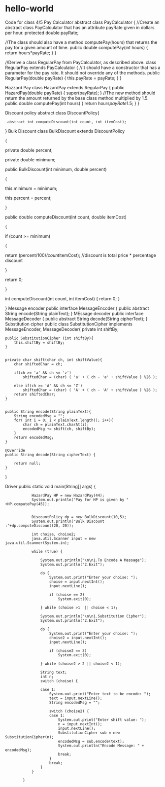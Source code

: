 # hello-world
Code for class 4/5
Pay Calculator
abstract class PayCalculator
{
//Create an abstract class PayCalculator that has an attribute payRate given in dollars per hour.
protected double payRate;

//The class should also have a method computePay(hours) that returns the pay for a given amount of time.
public double computePay(int hours)
{
return hours*payRate;
}
}

//Derive a class RegularPay from PayCalculator, as described above.
class RegularPay extends PayCalculator
{
//It should have a constructor that has a parameter for the pay rate. It should not override any of the methods.
public RegularPay(double payRate)
{
this.payRate = payRate;
}
}

Hazzard Pay
class HazardPay extends RegularPay
{
public HazardPay(double payRate)
{
super(payRate);
}
//The new method should return the amount returned by the base class method multiplied by 1.5.
public double computePay(int hours)
{
return hours*payRate*1.5;
}
}

Discount policy
abstract class DiscountPolicy{

     abstract int computeDiscount(int count, int itemCost);

}
Bulk Discount
class BulkDiscount extends DiscountPolicy

{    

private double percent;

private double minimum;

public BulkDiscount(int minimum, double percent)

{

this.minimum = minimum;

this.percent = percent;

}

public double computeDiscount(int count, double itemCost)

{

if (count >= minimum)

{

return (percent/100)*(count*itemCost); //discount is total price * percentage discount

}

return 0;

}

int computeDiscount(int count, int itemCost) {
	return 0;
}

}
Message encoder
public interface MessageEncoder {
    public abstract String encode(String plainText);
}
MEssage decoder
public interface MessageDecoder {
 public abstract String decode(String cipherText);
}
Substitution cipher
public class SubstitutionCipher implements MessageEncoder, MessageDecoder{
    private int shiftBy;   
   

    public SubstitutionCipher (int shiftBy){
        this.shiftBy = shiftBy;
    }
   

    private char shift(char ch, int shiftValue){
        char shiftedChar = ch;       

        if(ch >= 'a' && ch <= 'z')
            shiftedChar = (char) ( 'a' + ( ch - 'a' + shiftValue ) %26 );

        else if(ch >= 'A' && ch <= 'Z')
            shiftedChar = (char) ( 'A' + ( ch - 'A' + shiftValue ) %26 );
        return shiftedChar;
    }
   

    public String encode(String plainText){
        String encodedMsg = "";
        for( int i = 0; i < plainText.length(); i++){
            char ch = plainText.charAt(i);
            encodedMsg += shift(ch, shiftBy);
        }
        return encodedMsg;
    }

	@Override
	public String decode(String cipherText) {

		return null;
	}

} 

Driver
	public static void main(String[] args) {

				HazardPay HP = new HazardPay(44);
				System.out.println("Pay for HP is given by " +HP.computePay(45));
				

                DiscountPolicy dp = new BulkDiscount(10,5);
                System.out.println("Bulk Discount :"+dp.computeDiscount(20, 20));
                
                int choise, choise2;
                java.util.Scanner input = new java.util.Scanner(System.in);

                while (true) {

                    System.out.println("\n\n1.To Encode A Message");
                    System.out.println("2.Exit");

                    do {
                        System.out.print("Enter your choise: ");
                        choise = input.nextInt();
                        input.nextLine();

                        if (choise == 2)
                            System.exit(0);

                    } while (choise >1  || choise < 1);

                    System.out.println("\n\n1.Substitution Cipher");
                    System.out.println("2.Exit");

                    do {
                        System.out.print("Enter your choise: ");
                        choise2 = input.nextInt();
                        input.nextLine();

                        if (choise2 == 3)
                            System.exit(0);

                    } while (choise2 > 2 || choise2 < 1);

                    String text;
                    int n;
                    switch (choise) {

                    case 1: 
                        System.out.print("Enter text to be encode: ");
                        text = input.nextLine();
                        String encodedMsg = "";

                        switch (choise2) {
                        case 1: 
                            System.out.print("Enter shift value: ");
                            n = input.nextInt();
                            input.nextLine();
                            SubstitutionCipher sub = new SubstitutionCipher(n);
                            encodedMsg = sub.encode(text);
                            System.out.println("Encode Message: " + encodedMsg);
                            break;
                        } 
                        break;
                    } 
                } 

			}
	

